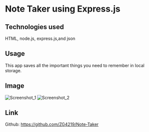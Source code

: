 # Note Taker using Express.js

## Technologies used

HTML, node.js, express.js,and json

## Usage

This app saves all the important things you need to remember in local storage. 

## Image

![Screenshot_1](https://user-images.githubusercontent.com/112784768/207458349-dab1b5bf-1c44-4685-9f7f-8930e0a50380.jpg)
![Screenshot_2](https://user-images.githubusercontent.com/112784768/207458376-f6628982-4ad6-4ec0-855c-74a3b171da74.jpg)

## Link

Github: https://github.com/ZG4219/Note-Taker

